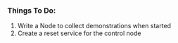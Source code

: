 ### Things To Do:
1. Write a Node to collect demonstrations when started
2. Create a reset service for the control node